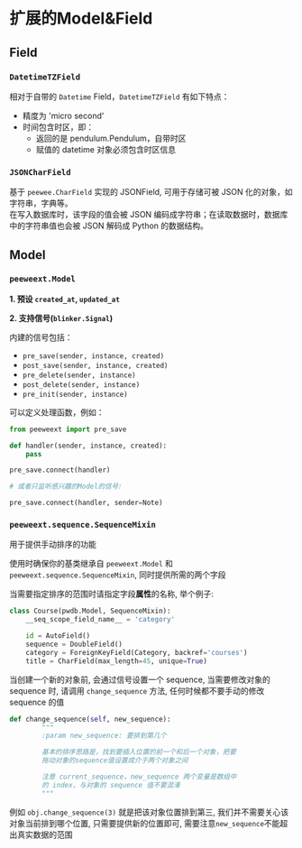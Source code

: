 # 扩展的Model&Field

## Field

### `DatetimeTZField`

相对于自带的 `Datetime` Field，`DatetimeTZField` 有如下特点：

- 精度为 'micro second'
- 时间包含时区，即：
    - 返回的是 pendulum.Pendulum，自带时区
    - 赋值的 datetime 对象必须包含时区信息

### `JSONCharField`
基于 `peewee.CharField` 实现的 JSONField, 可用于存储可被 JSON 化的对象，如字符串，字典等。  
在写入数据库时，该字段的值会被 JSON 编码成字符串；在读取数据时，数据库中的字符串值也会被 JSON 解码成 Python 的数据结构。

## Model

### `peeweext.Model`

**1. 预设 `created_at`, `updated_at`**

**2. 支持信号(`blinker.Signal`)**

内建的信号包括：

- `pre_save(sender, instance, created)`
- `post_save(sender, instance, created)`
- `pre_delete(sender, instance)`
- `post_delete(sender, instance)`
- `pre_init(sender, instance)`

可以定义处理函数，例如：

```python
from peeweext import pre_save

def handler(sender, instance, created):
    pass

pre_save.connect(handler)

# 或者只监听感兴趣的Model的信号:

pre_save.connect(handler, sender=Note)
```


### `peeweext.sequence.SequenceMixin`

用于提供手动排序的功能

使用时确保你的基类继承自 `peeweext.Model` 和 `peeweext.sequence.SequenceMixin`, 同时提供所需的两个字段

当需要指定排序的范围时请指定字段**属性**的名称, 举个例子:

```python
class Course(pwdb.Model, SequenceMixin):
    __seq_scope_field_name__ = 'category'

    id = AutoField()
    sequence = DoubleField()
    category = ForeignKeyField(Category, backref='courses')
    title = CharField(max_length=45, unique=True)
```

当创建一个新的对象前, 会通过信号设置一个 sequence, 当需要修改对象的 sequence 时, 请调用 `change_sequence` 方法, 任何时候都不要手动的修改 sequence 的值

```python
def change_sequence(self, new_sequence):
        """
        :param new_sequence: 要排到第几个

        基本的排序思路是，找到要插入位置的前一个和后一个对象，把要
        拖动对象的sequence值设置成介于两个对象之间

        注意 current_sequence，new_sequence 两个变量是数组中
        的 index，与对象的 sequence 值不要混淆
        """
```

例如 `obj.change_sequence(3)` 就是把该对象位置排到第三, 我们并不需要关心该对象当前排到哪个位置, 只需要提供新的位置即可, 需要注意`new_sequence`不能超出真实数据的范围
